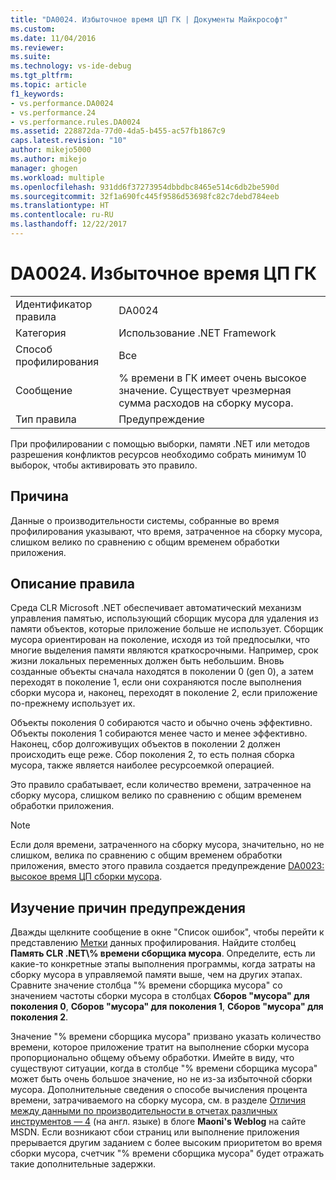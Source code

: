 ```yaml
---
title: "DA0024. Избыточное время ЦП ГК | Документы Майкрософт"
ms.custom: 
ms.date: 11/04/2016
ms.reviewer: 
ms.suite: 
ms.technology: vs-ide-debug
ms.tgt_pltfrm: 
ms.topic: article
f1_keywords:
- vs.performance.DA0024
- vs.performance.24
- vs.performance.rules.DA0024
ms.assetid: 228872da-77d0-4da5-b455-ac57fb1867c9
caps.latest.revision: "10"
author: mikejo5000
ms.author: mikejo
manager: ghogen
ms.workload: multiple
ms.openlocfilehash: 931dd6f37273954dbbdbc8465e514c6db2be590d
ms.sourcegitcommit: 32f1a690fc445f9586d53698fc82c7debd784eeb
ms.translationtype: HT
ms.contentlocale: ru-RU
ms.lasthandoff: 12/22/2017
---
```

# <a name="da0024-excessive-gc-cpu-time"></a>DA0024. Избыточное время ЦП ГК
|||  
|-|-|  
|Идентификатор правила|DA0024|  
|Категория|Использование .NET Framework|  
|Способ профилирования|Все|  
|Сообщение|% времени в ГК имеет очень высокое значение. Существует чрезмерная сумма расходов на сборку мусора.|  
|Тип правила|Предупреждение|  
  
 При профилировании с помощью выборки, памяти .NET или методов разрешения конфликтов ресурсов необходимо собрать минимум 10 выборок, чтобы активировать это правило.  
  
## <a name="cause"></a>Причина  
 Данные о производительности системы, собранные во время профилирования указывают, что время, затраченное на сборку мусора, слишком велико по сравнению с общим временем обработки приложения.  
  
## <a name="rule-description"></a>Описание правила  
 Среда CLR Microsoft .NET обеспечивает автоматический механизм управления памятью, использующий сборщик мусора для удаления из памяти объектов, которые приложение больше не использует. Сборщик мусора ориентирован на поколение, исходя из той предпосылки, что многие выделения памяти являются краткосрочными. Например, срок жизни локальных переменных должен быть небольшим. Вновь созданные объекты сначала находятся в поколении 0 (gen 0), а затем переходят в поколение 1, если они сохраняются после выполнения сборки мусора и, наконец, переходят в поколение 2, если приложение по-прежнему использует их.  
  
 Объекты поколения 0 собираются часто и обычно очень эффективно. Объекты поколения 1 собираются менее часто и менее эффективно. Наконец, сбор долгоживущих объектов в поколении 2 должен происходить еще реже. Сбор поколения 2, то есть полная сборка мусора, также является наиболее ресурсоемкой операцией.  
  
 Это правило срабатывает, если количество времени, затраченное на сборку мусора, слишком велико по сравнению с общим временем обработки приложения.  
  
> [!NOTE]
>  Если доля времени, затраченного на сборку мусора, значительно, но не слишком, велика по сравнению с общим временем обработки приложения, вместо этого правила создается предупреждение [DA0023: высокое время ЦП сборки мусора](../profiling/da0023-high-gc-cpu-time.md).  
  
## <a name="how-to-investigate-a-warning"></a>Изучение причин предупреждения  
 Дважды щелкните сообщение в окне "Список ошибок", чтобы перейти к представлению [Метки](../profiling/marks-view.md) данных профилирования. Найдите столбец **Память CLR .NET\\% времени сборщика мусора**. Определите, есть ли какие-то конкретные этапы выполнения программы, когда затраты на сборку мусора в управляемой памяти выше, чем на других этапах. Сравните значение столбца "% времени сборщика мусора" со значением частоты сборки мусора в столбцах **Сборов "мусора" для поколения 0**, **Сборов "мусора" для поколения 1**, **Сборов "мусора" для поколения 2**.  
  
 Значение "% времени сборщика мусора" призвано указать количество времени, которое приложение тратит на выполнение сборки мусора пропорционально общему объему обработки. Имейте в виду, что существуют ситуации, когда в столбце "% времени сборщика мусора" может быть очень большое значение, но не из-за избыточной сборки мусора. Дополнительные сведения о способе вычисления процента времени, затрачиваемого на сборку мусора, см. в разделе [Отличия между данными по производительности в отчетах различных инструментов — 4](http://go.microsoft.com/fwlink/?LinkId=177863) (на англ. языке) в блоге **Maoni's Weblog** на сайте MSDN. Если возникают сбои страниц или выполнение приложения прерывается другим заданием с более высоким приоритетом во время сборки мусора, счетчик "% времени сборщика мусора" будет отражать такие дополнительные задержки.